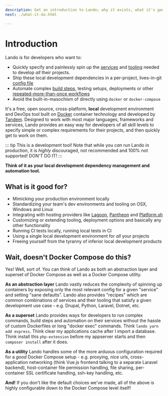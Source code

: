 ```yaml
---
description: Get an introduction to Lando; why it exists, what it's good for and how it differs from Docker Compose and other local development and DevOps tools.
next: ./what-it-do.html

---
```


# Introduction

Lando is for developers who want to:

* Quickly specify and painlessly spin up the [services](https://docs.lando.dev/config/services.html) and [tooling](https://docs.lando.dev/config/tooling.html) needed to develop _all_ their projects.
* Ship these local development dependencies in a per-project, lives-in-git [config file](https://docs.lando.dev/config)
* Automate complex [build steps](https://docs.lando.dev/config/services.html#build-steps), testing setups, deployments or other [repeated-more-than-once workflows](https://docs.lando.dev/config/events.html)
* Avoid the built-in-masochism of directly using `docker` or `docker-compose`

It's a free, open source, cross-platform, **local** development environment and DevOps tool built on [Docker](http://docker.com) container technology and developed by [Tandem](http://thinktandem.io). Designed to work with most major languages, frameworks and services, Lando provides an easy way for developers of all skill levels to specify simple or complex requirements for their projects, and then quickly get to work on them.

::: tip This is a development tool!
Note that while you _can_ run Lando in production, it is _highly_ discouraged, not recommended and 100% not supported! DON'T DO IT!
:::

**Think of it as your local development dependency management and automation tool.**

## What is it good for?

*   Mimicking your production environment locally
*   Standardizing your team's dev environments and tooling on OSX, Windows and Linux
*   Integrating with hosting providers like [Lagoon](https://www.amazee.io/lagoon/), [Pantheon](https://pantheon.io) and [Platform.sh](https://platform.sh)
*   Customizing or extending tooling, deployment options and basically any other functionality
*   Running CI tests locally, running local tests in CI
*   Using a single local development environment for *all* your projects
*   Freeing yourself from the tyranny of inferior local development products

## Wait, doesn't Docker Compose do this?

Yes! Well, sort of. You can think of Lando as both an abstraction layer and superset of Docker Compose as well as a Docker Compose utility.

**As an abstraction layer** Lando vastly reduces the complexity of spinning up containers by exposing only the most relevant config for a given "service" and setting "sane defaults". Lando also provides "recipes" which are common combinations of services and their tooling that satisfy a given development use case - e.g. Drupal, Python, Laravel, Dotnet, etc.

**As a superset** Lando provides ways for developers to run complex commands, build steps and automation on their services without the hassle of custom Dockerfiles or long "docker exec" commands. Think `lando yarn add express`. Think clear my applications cache after I import a database. Think install this `php-extension` before my appserver starts and then `composer install` after it does.

**As a utility** Lando handles some of the more arduous configuration required for a *good* Docker Compose setup - e.g. proxying, nice urls, cross-application networking (think Vue.js frontend talking to a separate Laravel backend), host-container file permission handling, file sharing, per-container SSL certificate handling, ssh-key handling, etc.

**And!** If you don't like the default choices we've made, all of the above is highly configurable down to the Docker Compose level itself!
